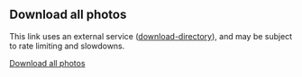 <!-- markdownlint-disable MD041 -->

## Download all photos

This link uses an external service
([download-directory](https://github.com/download-directory/download-directory.github.io)),
and may be subject to rate limiting and slowdowns.

<div class="flex mt-4">
    <a class="buttonish" href="https://download-directory.github.io?url=https://github.com/jahinzee/jahinzee.github.io/tree/main/public/darkroom" class="flex gap-2">
        <i class="ri-download-line"></i>
        <span>Download all photos</span>
        <i class="ri-external-link-line text-sm"></i>
    </a>
</div>
